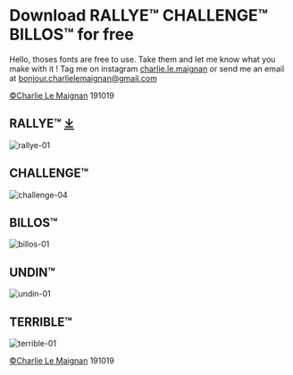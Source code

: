 # Download RALLYE™ CHALLENGE™ BILLOS™ for free

Hello, thoses fonts are free to use. Take them and let me know what you make with it !
Tag me on instagram [charlie.le.maignan](https://www.instagram.com/charlie.le.maignan/) or send me an email at bonjour.charlielemaignan@gmail.com

[©Charlie Le Maignan](http://charlielemaignan.com) 191019


## RALLYE™ [⤓](https://github.com/charlielemaignan/fonts/tree/master/RALLYE)
![rallye-01](http://charlielemaignan.com/assets/img/projects/experimentation/typographie/rallye/01.png)

## CHALLENGE™
![challenge-04](http://charlielemaignan.com/assets/img/projects/experimentation/typographie/challenge/04.png)

## BILLOS™
![billos-01](http://charlielemaignan.com/assets/img/projects/experimentation/typographie/billos/01.png)

## UNDIN™
![undin-01](http://charlielemaignan.com/assets/img/projects/experimentation/typographie/undin/undin-01.png)

## TERRIBLE™
![terrible-01](http://charlielemaignan.com/assets/img/projects/experimentation/typographie/terrible/terrible-01.png)

[©Charlie Le Maignan](http://charlielemaignan.com) 191019
